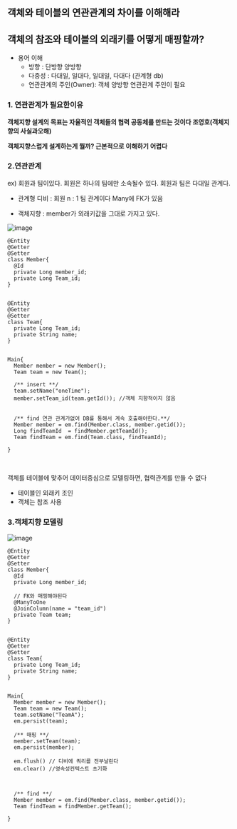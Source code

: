 

## 객체와 테이블의 연관관계의 차이를 이해해라

## 객체의 참조와 테이블의 외래키를 어떻게 매핑할까?

- 용어 이해
  - 방향 : 단방향 양방향
  - 다중성 : 다대일, 일대다, 일대일, 다대다  (관계형 db)
  - 연관관계의 주인(Owner): 객체 양방향 연관관계 주인이 필요
 
### 1. 연관관계가 필요한이유


**객체지향 설계의 목표는 자율적인 객체들의 협력 공동체를 만드는 것이다 조영호(객체지향의 사실과오해)**

**객체지향스럽게 설계하는게 뭘까? 근본적으로 이해하기 어렵다**


### 2.연관관계 
ex) 
회원과 팀이있다.
회원은 하나의 팀에만 소속될수 있다.
회원과 팀은 다대일 관계다.

- 관계형 디비 : 회원 n : 1 팀 관계이다 Many에 FK가 있음

- 객체지향 : member가 외래키값을 그대로 가지고 있다.

![image](https://user-images.githubusercontent.com/45196240/78102389-2d3ff680-7425-11ea-8617-8d62ff073643.png)


```
@Entity
@Getter
@Setter
class Member{
  @Id 
  private Long member_id;
  private Long Team_id;
}


@Entity
@Getter
@Setter
class Team{
  private Long Team_id;
  private String name;
}


Main{
  Member member = new Member();
  Team team = new Team();
  
  /** insert **/
  team.setName("oneTime");
  member.setTeam_id(team.getId()); //객체 지향적이지 않음
  
  
  /** find 연관 관계가없어 DB를 통해서 계속 호출해야한다.**/
  Member member = em.find(Member.class, member.getid());
  Long findTeamId  = findMember.getTeamId();
  Team findTeam = em.find(Team.class, findTeamId);
 
}
```
<br>

객체를 테이블에 맞추어 데이터중심으로 모델링하면, 협력관계를 만들 수 없다

- 테이블인 외래키 조인
- 객체는 참조 사용

### 3.객체지향 모델링 

![image](https://user-images.githubusercontent.com/45196240/78103467-fe774f80-7427-11ea-9890-13aa6639300a.png)


```
@Entity
@Getter
@Setter
class Member{
  @Id 
  private Long member_id;
  
  // FK와 매핑해야된다
  @ManyToOne
  @JoinColumn(name = "team_id")
  private Team team;
}


@Entity
@Getter
@Setter
class Team{
  private Long Team_id;
  private String name;
}


Main{
  Member member = new Member();
  Team team = new Team();
  team.setName("TeamA");
  em.persist(team);
  
  /** 매핑 **/
  member.setTeam(team);
  em.persist(member);
  
  em.flush() // 디비에 쿼리를 전부날린다
  em.clear() //영속성컨텍스트 초기화
  
  
  
  /** find **/
  Member member = em.find(Member.class, member.getid());
  Team findTeam = findMember.getTeam();
 
}
```

  

